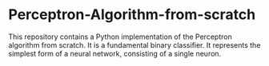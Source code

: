 # Perceptron-Algorithm-from-scratch
This repository contains a Python implementation of the Perceptron algorithm from scratch. It is a fundamental binary classifier. It represents the simplest form of a neural network, consisting of a single neuron.

